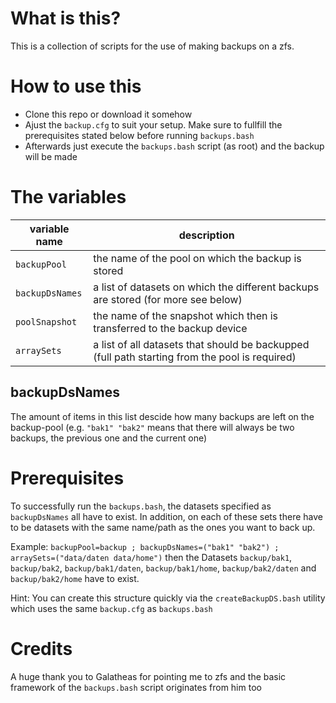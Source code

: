 # What is this?
This is a collection of scripts for the use of making backups on a zfs.

# How to use this
- Clone this repo or download it somehow
- Ajust the `backup.cfg` to suit your setup. Make sure to fullfill the
  prerequisites stated below before running `backups.bash`
- Afterwards just execute the `backups.bash` script (as root) and the backup will be made

# The variables
variable name | description
-------|-------
`backupPool` | the name of the pool on which the backup is stored
`backupDsNames` | a list of datasets on which the different backups are stored (for more see below)
`poolSnapshot` | the name of the snapshot which then is transferred to the backup device
`arraySets` | a list of all datasets that should be backupped (full path starting from the pool is required)

## backupDsNames
The amount of items in this list descide how many backups are left on the
backup-pool (e.g. `"bak1" "bak2"` means that there will always be two backups,
the previous one and the current one)

# Prerequisites
To successfully run the `backups.bash`, the datasets specified as
`backupDsNames` all have to exist. In addition, on each of these sets there have
to be datasets with the same name/path as the ones you want to back up.

Example: `backupPool=backup ; backupDsNames=("bak1" "bak2") ; arraySets=("data/daten data/home")`
then the Datasets `backup/bak1`, `backup/bak2`, `backup/bak1/daten`,
`backup/bak1/home`, `backup/bak2/daten` and `backup/bak2/home` have to exist.

Hint: You can create this structure quickly via the `createBackupDS.bash`
utility which uses the same `backup.cfg` as `backups.bash`

# Credits
A huge thank you to Galatheas for pointing me to zfs and the basic framework of
the `backups.bash` script originates from him too
